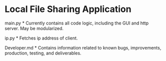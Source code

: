 # Local File Sharing Application


main.py
	* Currently contains all code logic, including the GUI and http server.  May be modularized.  

ip.py
	* Fetches ip address of client. 

Developer.md
	* Contains information related to known bugs, improvements, production, testing, and deliverables.  